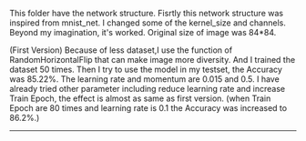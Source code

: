 This folder have the network structure.
Fisrtly this network structure was inspired from mnist_net.
I changed some of the kernel_size and channels.
Beyond my imagination, it's worked. 
Original size of image was 84*84.

(First Version)
Because of less dataset,I use the function of RandomHorizontalFlip that can make image more diversity.
And I trained the dataset 50 times.
Then I try to use the model in my testset, the Accuracy was 85.22%.
The learning rate and momentum are 0.015 and 0.5.
I have already tried other parameter including reduce learning rate and increase Train Epoch,
the effect is almost as same as first version.
(when Train Epoch are 80 times and learning rate is 0.1 the Accuracy was increased to 86.2%.)

---------------------------------------------------------------------------------------
